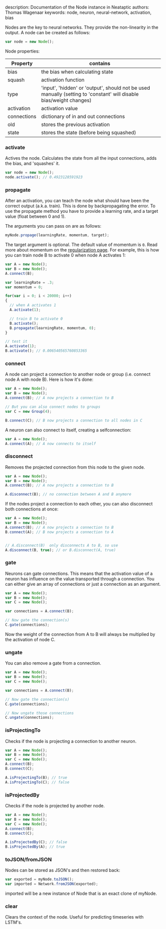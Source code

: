 description: Documentation of the Node instance in Neataptic
authors: Thomas Wagenaar
keywords: node, neuron, neural-network, activation, bias


Nodes are the key to neural networks. They provide the non-linearity in the output. A node can be created as follows:

```javascript
var node = new Node();
```

Node properties:

Property | contains
-------- | --------
bias    | the bias when calculating state
squash   | activation function
type    | 'input', 'hidden' or 'output', should not be used manually (setting to 'constant' will disable bias/weight changes)
activation | activation value
connections | dictionary of in and out connections
old | stores the previous activation
state | stores the state (before being squashed)

### activate
Actives the node. Calculates the state from all the input connections, adds the bias, and 'squashes' it.

```javascript
var node = new Node();
node.activate(); // 0.4923128591923
```

### propagate
After an activation, you can teach the node what should have been the correct
output (a.k.a. train). This is done by backpropagating the error. To use the
propagate method you have to provide a learning rate, and a target value
(float between 0 and 1).

The arguments you can pass on are as follows:

```javascript
myNode.propage(learningRate, momentum, target);
```

The target argument is optional. The default value of momentum is `0`. Read more
about momentum on the [regularization page](../methods/regularization.md). For
example, this is how you can train node B to activate 0 when node A activates 1:

```javascript
var A = new Node();
var B = new Node();
A.connect(B);

var learningRate = .3;
var momentum = 0;

for(var i = 0; i < 20000; i++)
{
  // when A activates 1
  A.activate(1);

  // train B to activate 0
  B.activate();
  B.propagate(learningRate, momentum, 0);
}

// test it
A.activate(1);
B.activate(); // 0.006540565760853365
```


### connect
A node can project a connection to another node or group (i.e. connect node A with node B). Here is how it's done:

```javascript
var A = new Node();
var B = new Node();
A.connect(B); // A now projects a connection to B

// But you can also connect nodes to groups
var C = new Group(4);

B.connect(C); // B now projects a connection to all nodes in C
```

A neuron can also connect to itself, creating a selfconnection:

```javascript
var A = new Node();
A.connect(A); // A now connects to itself
```

### disconnect
Removes the projected connection from this node to the given node.

```javascript
var A = new Node();
var B = new Node();
A.connect(B); // A now projects a connection to B

A.disconnect(B); // no connection between A and B anymore
```

If the nodes project a connection to each other, you can also disconnect both connections at once:

```javascript
var A = new Node();
var B = new Node();
A.connect(B); // A now projects a connection to B
B.connect(A); // B now projects a connection to A


// A.disconnect(B)  only disconnects A to B, so use
A.disconnect(B, true); // or B.disconnect(A, true)
```

### gate
Neurons can gate connections. This means that the activation value of a neuron has influence on the value transported through a connection. You can either give an array of connections or just a connection as an argument.

```javascript
var A = new Node();
var B = new Node();
var C = new Node();

var connections = A.connect(B);

// Now gate the connection(s)
C.gate(connections);
```

Now the weight of the connection from A to B will always be multiplied by the activation of node C.

### ungate
You can also remove a gate from a connection.

```javascript
var A = new Node();
var B = new Node();
var C = new Node();

var connections = A.connect(B);

// Now gate the connection(s)
C.gate(connections);

// Now ungate those connections
C.ungate(connections);
```

### isProjectingTo
Checks if the node is projecting a connection to another neuron.

```javascript
var A = new Node();
var B = new Node();
var C = new Node();
A.connect(B);
B.connect(C);

A.isProjectingTo(B); // true
A.isProjectingTo(C); // false
```

### isProjectedBy
Checks if the node is projected by another node.

```javascript
var A = new Node();
var B = new Node();
var C = new Node();
A.connect(B);
B.connect(C);

A.isProjectedBy(C); // false
B.isProjectedBy(A); // true
```

### toJSON/fromJSON
Nodes can be stored as JSON's and then restored back:

```javascript
var exported = myNode.toJSON();
var imported = Network.fromJSON(exported);
```

imported will be a new instance of Node that is an exact clone of myNode.

### clear
Clears the context of the node. Useful for predicting timeseries with LSTM's.
